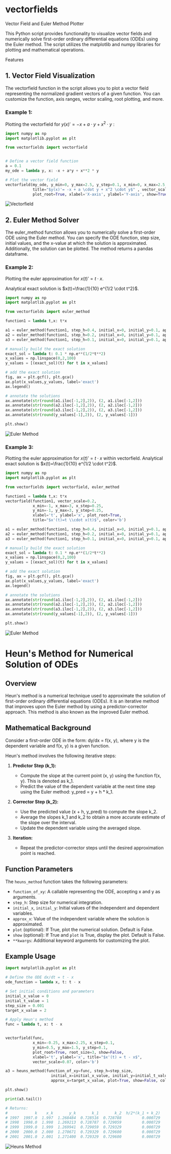 # vectorfields

Vector Field and Euler Method Plotter

This Python script provides functionality to visualize vector fields and numerically solve first-order ordinary differential equations (ODEs) using the Euler method. The script utilizes the matplotlib and numpy libraries for plotting and mathematical operations.

Features

## 1. Vector Field Visualization
The vectorfield function in the script allows you to plot a vector field representing the normalized gradient vectors of a given function. You can customize the function, axis ranges, vector scaling, root plotting, and more.



### Example 1:

Plotting the vectorfield for $y(x)' = -x + a \cdot y + x^2 \cdot y$ :
```python
import numpy as np
import matplotlib.pyplot as plt

from vectorfields import vectorfield


# Define a vector field function
a = 0.1
my_ode = lambda y, x: -x + a*y + x**2 * y

# Plot the vector field
vectorfield(my_ode, y_min=0, y_max=2.5, y_step=0.1, x_min=0, x_max=2.5, x_step=0.1,
            title="$y(x)'= -x + a \cdot y + x^2 \cdot y$" , vector_scale=.1,
            plot_root=True, xlabel='X-axis', ylabel='Y-axis', show=True, color='b')

```
![Vectorfield](https://github.com/LucasMaul/vectorfields/blob/main/example1.png)


## 2. Euler Method Solver
The euler_method function allows you to numerically solve a first-order ODE using the Euler method. You can specify the ODE function, step size, initial values, and the x-value at which the solution is approximated. Additionally, the solution can be plotted. The method returns a pandas dataframe. 

### Example 2:
Plotting the euler approximation for  $x(t)'=t \cdot x$. 

Analytical exact solution is $x(t)=\frac{1}{10} e^{1/2 \cdot t^2}$.
```python
import numpy as np
import matplotlib.pyplot as plt

from vectorfields import euler_method

function1 = lambda t,x: t*x

a1 = euler_method(function1, step_h=0.4, initial_x=0, initial_y=0.1, approx_x=2, plot=True, label='h=0.4')
a2 = euler_method(function1, step_h=0.2, initial_x=0, initial_y=0.1, approx_x=2, plot=True, label='h=0.2')
a3 = euler_method(function1, step_h=0.1, initial_x=0, initial_y=0.1, approx_x=2.1, plot=True, label='h=0.1')

# manually build the exact solution
exact_sol = lambda t: 0.1 * np.e**(1/2*t**2) 
x_values = np.linspace(0,2,100)
y_values = [(exact_sol)(t) for t in x_values]

# add the exact solution
fig, ax = plt.gcf(), plt.gca()
ax.plot(x_values,y_values, label='exact')
ax.legend()

# annotate the solutions
ax.annotate(str(round(a1.iloc[-1,2],2)), (2, a1.iloc[-1,2]))
ax.annotate(str(round(a2.iloc[-1,2],2)), (2, a2.iloc[-1,2]))
ax.annotate(str(round(a3.iloc[-1,2],2)), (2, a3.iloc[-1,2]))
ax.annotate(str(round(y_values[-1],2)), (2, y_values[-1]))

plt.show()
```

![Euler Method](https://github.com/LucasMaul/vectorfields/blob/main/example2.png)

### Example 3:
Plotting the euler approximation for  $x(t)'=t \cdot x$ within vectorfield.
Analytical exact solution is $x(t)=\frac{1}{10} e^{1/2 \cdot t^2}$.
```python
import numpy as np
import matplotlib.pyplot as plt

from vectorfields import vectorfield, euler_method

function1 = lambda t,x: t*x
vectorfield(function1, vector_scale=0.2,
            x_min=-1, x_max=3, x_step=0.25,
            y_min=-1, y_max=3, y_step=0.25,
            xlabel='t', ylabel='x', plot_root=True,
            title="$x'(t)=t \\cdot x(t)$", color='b')

a1 = euler_method(function1, step_h=0.4, initial_x=0, initial_y=0.1, approx_x=2, plot=True, label='h=0.4')
a2 = euler_method(function1, step_h=0.2, initial_x=0, initial_y=0.1, approx_x=2, plot=True, label='h=0.2')
a3 = euler_method(function1, step_h=0.1, initial_x=0, initial_y=0.1, approx_x=2.1, plot=True, label='h=0.1')

# manually build the exact solution
exact_sol = lambda t: 0.1 * np.e**(1/2*t**2) 
x_values = np.linspace(0,2,100)
y_values = [(exact_sol)(t) for t in x_values]

# add the exact solution
fig, ax = plt.gcf(), plt.gca()
ax.plot(x_values,y_values, label='exact')
ax.legend()

# annotate the solutions
ax.annotate(str(round(a1.iloc[-1,2],2)), (2, a1.iloc[-1,2]))
ax.annotate(str(round(a2.iloc[-1,2],2)), (2, a2.iloc[-1,2]))
ax.annotate(str(round(a3.iloc[-1,2],2)), (2, a3.iloc[-1,2]))
ax.annotate(str(round(y_values[-1],2)), (2, y_values[-1]))

plt.show()
```

![Euler Method](https://github.com/LucasMaul/vectorfields/blob/main/example3.png)


# Heun's Method for Numerical Solution of ODEs

## Overview
Heun's method is a numerical technique used to approximate the solution of first-order ordinary differential equations (ODEs). It is an iterative method that improves upon the Euler method by using a predictor-corrector approach. This method is also known as the improved Euler method.

## Mathematical Background
Consider a first-order ODE in the form: dy/dx = f(x, y), where y is the dependent variable and f(x, y) is a given function.

Heun's method involves the following iterative steps:

1. **Predictor Step (k_1):**
   - Compute the slope at the current point (x, y) using the function f(x, y). This is denoted as k_1.
   - Predict the value of the dependent variable at the next time step using the Euler method: y_pred = y + h * k_1.

2. **Corrector Step (k_2):**
   - Use the predicted value (x + h, y_pred) to compute the slope k_2.
   - Average the slopes k_1 and k_2 to obtain a more accurate estimate of the slope over the interval.
   - Update the dependent variable using the averaged slope.

3. **Iteration:**
   - Repeat the predictor-corrector steps until the desired approximation point is reached.

## Function Parameters
The `heuns_method` function takes the following parameters:

- `function_of_xy`: A callable representing the ODE, accepting x and y as arguments.
- `step_h`: Step size for numerical integration.
- `initial_x`, `initial_y`: Initial values of the independent and dependent variables.
- `approx_x`: Value of the independent variable where the solution is approximated.
- `plot` (optional): If True, plot the numerical solution. Default is False.
- `show` (optional): If True and `plot` is True, display the plot. Default is False.
- `**kwargs`: Additional keyword arguments for customizing the plot.

## Example Usage
```python
import matplotlib.pyplot as plt

# Define the ODE dx/dt = t - x
ode_function = lambda x, t: t - x

# Set initial conditions and parameters
initial_x_value = 0
initial_t_value = 1
step_size = 0.001
target_x_value = 2

# Apply Heun's method
func = lambda t, x: t - x


vectorfield(func,
            x_min=-0.25, x_max=2.25, x_step=0.1,
            y_min=0.5, y_max=1.5, y_step=0.1,
            plot_root=True, root_size=3, show=False,
            xlabel='t', ylabel='x', title="$x'(t) = t - x$",
            vector_scale=0.07, color='b')

a3 = heuns_method(function_of_xy=func, step_h=step_size,
                    initial_x=initial_x_value, initial_y=initial_t_value,
                    approx_x=target_x_value, plot=True, show=False, color='g')

plt.show()

print(a3.tail())

# Returns:
#            k    x_k       y_k       k_1       k_2  h/2*(k_1 + k_2)
# 1997  1997.0  1.997  1.268484  0.728516  0.728788         0.000729
# 1998  1998.0  1.998  1.269213  0.728787  0.729059         0.000729
# 1999  1999.0  1.999  1.269941  0.729059  0.729329         0.000729
# 2000  2000.0  2.000  1.270671  0.729329  0.729600         0.000729
# 2001  2001.0  2.001  1.271400  0.729329  0.729600         0.000729
```


![Heuns Method](https://github.com/LucasMaul/vectorfields/blob/main/example4.png)